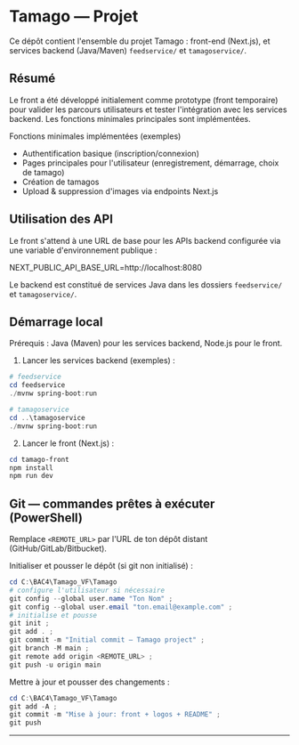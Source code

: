 # Tamago — Projet

Ce dépôt contient l'ensemble du projet Tamago : front-end (Next.js), et services backend (Java/Maven) `feedservice/` et `tamagoservice/`.

Résumé
------
Le front a été développé initialement comme prototype (front temporaire) pour valider les parcours utilisateurs et tester l'intégration avec les services backend. Les fonctions minimales principales sont implémentées.

Fonctions minimales implémentées (exemples)
- Authentification basique (inscription/connexion)
- Pages principales pour l'utilisateur (enregistrement, démarrage, choix de tamago)
- Création de tamagos
- Upload & suppression d'images via endpoints Next.js

Utilisation des API
-------------------
Le front s'attend à une URL de base pour les APIs backend configurée via une variable d'environnement publique :

  NEXT_PUBLIC_API_BASE_URL=http://localhost:8080

Le backend est constitué de services Java dans les dossiers `feedservice/` et `tamagoservice/`.

Démarrage local
----------------
Prérequis : Java (Maven) pour les services backend, Node.js pour le front.

1) Lancer les services backend (exemples) :

```powershell
# feedservice
cd feedservice
./mvnw spring-boot:run

# tamagoservice
cd ..\tamagoservice
./mvnw spring-boot:run
```

2) Lancer le front (Next.js) :

```powershell
cd tamago-front
npm install
npm run dev
```

Git — commandes prêtes à exécuter (PowerShell)
---------------------------------------------
Remplace `<REMOTE_URL>` par l'URL de ton dépôt distant (GitHub/GitLab/Bitbucket).

Initialiser et pousser le dépôt (si git non initialisé) :

```powershell
cd C:\BAC4\Tamago_VF\Tamago
# configure l'utilisateur si nécessaire
git config --global user.name "Ton Nom" ;
git config --global user.email "ton.email@example.com" ;
# initialise et pousse
git init ;
git add . ;
git commit -m "Initial commit — Tamago project" ;
git branch -M main ;
git remote add origin <REMOTE_URL> ;
git push -u origin main
```

Mettre à jour et pousser des changements :

```powershell
cd C:\BAC4\Tamago_VF\Tamago
git add -A ;
git commit -m "Mise à jour: front + logos + README" ;
git push
```

---
